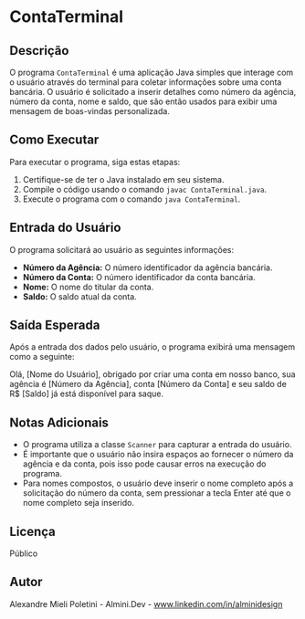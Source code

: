 # ContaTerminal

## Descrição
O programa `ContaTerminal` é uma aplicação Java simples que interage com o usuário através do terminal para coletar informações sobre uma conta bancária. O usuário é solicitado a inserir detalhes como número da agência, número da conta, nome e saldo, que são então usados para exibir uma mensagem de boas-vindas personalizada.

## Como Executar
Para executar o programa, siga estas etapas:

1. Certifique-se de ter o Java instalado em seu sistema.
2. Compile o código usando o comando `javac ContaTerminal.java`.
3. Execute o programa com o comando `java ContaTerminal`.

## Entrada do Usuário
O programa solicitará ao usuário as seguintes informações:

- **Número da Agência:** O número identificador da agência bancária.
- **Número da Conta:** O número identificador da conta bancária.
- **Nome:** O nome do titular da conta.
- **Saldo:** O saldo atual da conta.

## Saída Esperada
Após a entrada dos dados pelo usuário, o programa exibirá uma mensagem como a seguinte:

Olá, [Nome do Usuário], obrigado por criar uma conta em nosso banco, sua agência é [Número da Agência], conta [Número da Conta] e seu saldo de R$ [Saldo] já está disponível para saque.


## Notas Adicionais
- O programa utiliza a classe `Scanner` para capturar a entrada do usuário.
- É importante que o usuário não insira espaços ao fornecer o número da agência e da conta, pois isso pode causar erros na execução do programa.
- Para nomes compostos, o usuário deve inserir o nome completo após a solicitação do número da conta, sem pressionar a tecla Enter até que o nome completo seja inserido.

## Licença
Público

## Autor
Alexandre Mieli Poletini - Almini.Dev - 
www.linkedin.com/in/alminidesign

